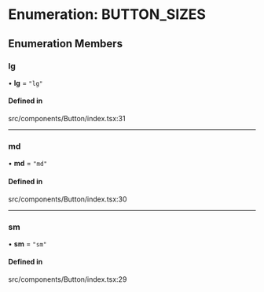 # Enumeration: BUTTON\_SIZES

## Enumeration Members

### lg

• **lg** = ``"lg"``

#### Defined in

src/components/Button/index.tsx:31

___

### md

• **md** = ``"md"``

#### Defined in

src/components/Button/index.tsx:30

___

### sm

• **sm** = ``"sm"``

#### Defined in

src/components/Button/index.tsx:29
